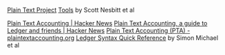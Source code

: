 
[Plain Text Project](https://plaintextproject.online/)
[Tools](https://plaintextproject.online/tools.html)
by Scott Nesbitt et al

[Plain Text Accounting | Hacker News](https://news.ycombinator.com/item?id=25745615)
[Plain Text Accounting, a guide to Ledger and friends | Hacker News](https://news.ycombinator.com/item?id=28420797)
[Plain Text Accounting (PTA) - plaintextaccounting.org](https://plaintextaccounting.org/)
[Ledger Syntax Quick Reference](http://plaintextaccounting.org/quickref)
by Simon Michael et al
